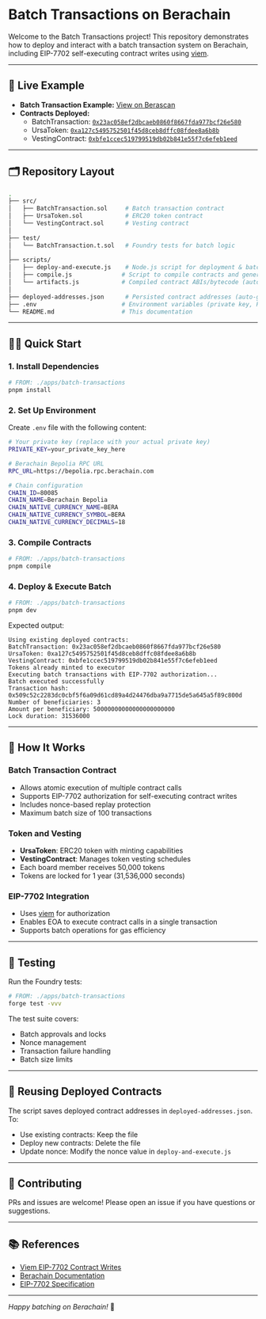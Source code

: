 # Batch Transactions on Berachain

Welcome to the Batch Transactions project! This repository demonstrates how to deploy and interact with a batch transaction system on Berachain, including EIP-7702 self-executing contract writes using [viem](https://viem.sh/).

---

## 🚀 Live Example

- **Batch Transaction Example:** [View on Berascan](https://testnet.berascan.com/tx/0x509c52c2283dc0cbf5f6a09d61cd89a4d24476dba9a7715de5a645a5f89c800d)
- **Contracts Deployed:**
  - BatchTransaction: [`0x23ac058ef2dbcaeb0860f8667fda977bcf26e580`](https://testnet.berascan.com/address/0x23ac058ef2dbcaeb0860f8667fda977bcf26e580)
  - UrsaToken: [`0xa127c5495752501f45d8ceb8dffc08fdee8a6b8b`](https://testnet.berascan.com/address/0xa127c5495752501f45d8ceb8dffc08fdee8a6b8b)
  - VestingContract: [`0xbfe1ccec519799519db02b841e55f7c6efeb1eed`](https://testnet.berascan.com/address/0xbfe1ccec519799519db02b841e55f7c6efeb1eed)

---

## 🗂️ Repository Layout

```bash
.
├── src/
│   ├── BatchTransaction.sol     # Batch transaction contract
│   ├── UrsaToken.sol            # ERC20 token contract
│   └── VestingContract.sol      # Vesting contract
│
├── test/
│   └── BatchTransaction.t.sol   # Foundry tests for batch logic
│
├── scripts/
│   ├── deploy-and-execute.js    # Node.js script for deployment & batch execution (EIP-7702)
│   ├── compile.js              # Script to compile contracts and generate artifacts
│   └── artifacts.js            # Compiled contract ABIs/bytecode (auto-generated)
│
├── deployed-addresses.json      # Persisted contract addresses (auto-generated)
├── .env                        # Environment variables (private key, RPC, etc.)
└── README.md                   # This documentation
```

---

## 🧑‍💻 Quick Start

### 1. Install Dependencies

```bash
# FROM: ./apps/batch-transactions
pnpm install
```

### 2. Set Up Environment

Create `.env` file with the following content:

```bash
# Your private key (replace with your actual private key)
PRIVATE_KEY=your_private_key_here

# Berachain Bepolia RPC URL
RPC_URL=https://bepolia.rpc.berachain.com

# Chain configuration
CHAIN_ID=80085
CHAIN_NAME=Berachain Bepolia
CHAIN_NATIVE_CURRENCY_NAME=BERA
CHAIN_NATIVE_CURRENCY_SYMBOL=BERA
CHAIN_NATIVE_CURRENCY_DECIMALS=18
```

### 3. Compile Contracts

```bash
# FROM: ./apps/batch-transactions
pnpm compile
```

### 4. Deploy & Execute Batch

```bash
# FROM: ./apps/batch-transactions
pnpm dev
```

Expected output:

```
Using existing deployed contracts:
BatchTransaction: 0x23ac058ef2dbcaeb0860f8667fda977bcf26e580
UrsaToken: 0xa127c5495752501f45d8ceb8dffc08fdee8a6b8b
VestingContract: 0xbfe1ccec519799519db02b841e55f7c6efeb1eed
Tokens already minted to executor
Executing batch transactions with EIP-7702 authorization...
Batch executed successfully
Transaction hash: 0x509c52c2283dc0cbf5f6a09d61cd89a4d24476dba9a7715de5a645a5f89c800d
Number of beneficiaries: 3
Amount per beneficiary: 50000000000000000000000
Lock duration: 31536000
```

---

## 📝 How It Works

### Batch Transaction Contract

- Allows atomic execution of multiple contract calls
- Supports EIP-7702 authorization for self-executing contract writes
- Includes nonce-based replay protection
- Maximum batch size of 100 transactions

### Token and Vesting

- **UrsaToken**: ERC20 token with minting capabilities
- **VestingContract**: Manages token vesting schedules
- Each board member receives 50,000 tokens
- Tokens are locked for 1 year (31,536,000 seconds)

### EIP-7702 Integration

- Uses [viem](https://viem.sh/docs/eip7702/contract-writes) for authorization
- Enables EOA to execute contract calls in a single transaction
- Supports batch operations for gas efficiency

---

## 🧪 Testing

Run the Foundry tests:

```bash
# FROM: ./apps/batch-transactions
forge test -vvv
```

The test suite covers:

- Batch approvals and locks
- Nonce management
- Transaction failure handling
- Batch size limits

---

## 🔄 Reusing Deployed Contracts

The script saves deployed contract addresses in `deployed-addresses.json`. To:

- Use existing contracts: Keep the file
- Deploy new contracts: Delete the file
- Update nonce: Modify the nonce value in `deploy-and-execute.js`

---

## 🤝 Contributing

PRs and issues are welcome! Please open an issue if you have questions or suggestions.

---

## 📚 References

- [Viem EIP-7702 Contract Writes](https://viem.sh/docs/eip7702/contract-writes)
- [Berachain Documentation](https://docs.berachain.com)
- [EIP-7702 Specification](https://eips.ethereum.org/EIPS/eip-7702)

---

_Happy batching on Berachain!_ 🚀

